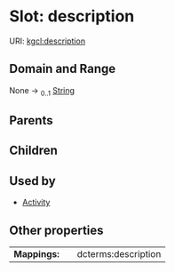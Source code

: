 
# Slot: description




URI: [kgcl:description](http://w3id.org/kgcl_schema/description)


## Domain and Range

None &#8594;  <sub>0..1</sub> [String](types/String.md)

## Parents


## Children


## Used by

 * [Activity](Activity.md)

## Other properties

|  |  |  |
| --- | --- | --- |
| **Mappings:** | | dcterms:description |

